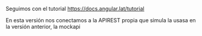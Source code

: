 Seguimos con el tutorial
https://docs.angular.lat/tutorial

En esta versión nos conectamos a la APIREST propia
que simula la usasa en la versión anterior, la mockapi

